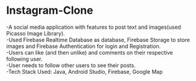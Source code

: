 # Instagram-Clone
-A social media application with features to post text and images(used Picasso Image Library). 
<br />
-Used Firebase Realtime Database as database, Firebase Storage to store images and Firebase Authentication for login and Registration. 
<br />
-Users can like (and then unlike) and comments on their respective following user. 
<br />
-User needs to follow other users to see their posts.
<br />
-Tech Stack Used: Java, Android Studio, Firebase, Google Map 
